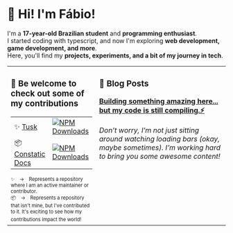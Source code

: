 # 👋 Hi! I'm Fábio!  

I'm a **17-year-old Brazilian student** and **programming enthusiast**.  
I started coding with typescript, and now I'm exploring **web development, game development, and more**.  
Here, you'll find my **projects, experiments, and a bit of my journey in tech**.  

<table><tr><td valign="top" width="40%">
  
### 🤝 Be welcome to check out some of my contributions

<table>
  <tbody>
    <tr>
      <td width="200">✨ <a href="https://github.com/ofabiodev/tusk/pulls?q=is:merged+author:ofabiodev">Tusk</a></td>
      <td width="150"><a href="https://www.npmjs.com/package/tusk"><img alt="NPM Downloads" src="https://img.shields.io/npm/dy/tusk?style=flat-square&logoColor=%23f25050&label=Downloads&labelColor=%23f25050&color=%23f25050"></a></td>
    </tr>
    <tr>
      <td width="200">📦 <a href="https://github.com/rinckodev/constatic-docs/pulls?q=is:merged+author:ofabiodev">Constatic Docs</a></td>
      <td width="150"><a href="https://www.npmjs.com/package/constatic"><img alt="NPM Downloads" src="https://img.shields.io/npm/dy/constatic?style=flat-square&logoColor=%23f25050&label=Downloads&labelColor=%23f25050&color=%23f25050"></a></td>
    </tr>
  </tbody>
</table>

<sub>
  <sup>
    ✨ → Represents a repository where I am an active maintainer or contributor.<br>
    📦 → Represents a repository that isn't mine, but I've contributed to it. It's exciting to see how my contributions impact the world!
  </sup>
</sub>
 
</td><td valign="top" width="60%">

### 📝 Blog Posts

<a href="https://github.com/ofabiodev"><b>Building something amazing here... but my code is still compiling.⚡</b></a><br /><br />
<i>Don’t worry, I’m not just sitting around watching loading bars (okay, maybe sometimes). I’m working hard to bring you some awesome content!</i>

</td></tr></table>
